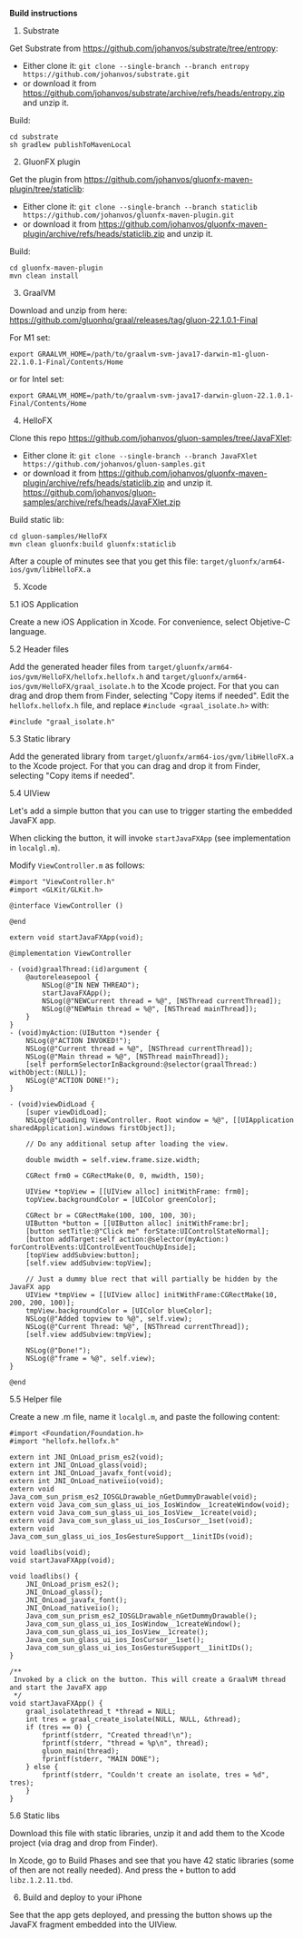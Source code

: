 **Build instructions**

1. Substrate

Get Substrate from https://github.com/johanvos/substrate/tree/entropy:

- Either clone it: `git clone --single-branch --branch entropy https://github.com/johanvos/substrate.git`
- or download it from https://github.com/johanvos/substrate/archive/refs/heads/entropy.zip and unzip it.

Build:

```
cd substrate
sh gradlew publishToMavenLocal
```

2. GluonFX plugin

Get the plugin from https://github.com/johanvos/gluonfx-maven-plugin/tree/staticlib:

- Either clone it: `git clone --single-branch --branch staticlib https://github.com/johanvos/gluonfx-maven-plugin.git`
- or download it from https://github.com/johanvos/gluonfx-maven-plugin/archive/refs/heads/staticlib.zip and unzip it.

Build:

```
cd gluonfx-maven-plugin
mvn clean install
```

3. GraalVM

Download and unzip from here: https://github.com/gluonhq/graal/releases/tag/gluon-22.1.0.1-Final

For M1 set:

`export GRAALVM_HOME=/path/to/graalvm-svm-java17-darwin-m1-gluon-22.1.0.1-Final/Contents/Home`

or for Intel set:

`export GRAALVM_HOME=/path/to/graalvm-svm-java17-darwin-gluon-22.1.0.1-Final/Contents/Home`

4. HelloFX

Clone this repo https://github.com/johanvos/gluon-samples/tree/JavaFXlet:

- Either clone it: `git clone --single-branch --branch JavaFXlet https://github.com/johanvos/gluon-samples.git`
- or download it from https://github.com/johanvos/gluonfx-maven-plugin/archive/refs/heads/staticlib.zip and unzip it.
https://github.com/johanvos/gluon-samples/archive/refs/heads/JavaFXlet.zip

Build static lib:

```
cd gluon-samples/HelloFX
mvn clean gluonfx:build gluonfx:staticlib
```

After a couple of minutes see that you get this file: `target/gluonfx/arm64-ios/gvm/libHelloFX.a`

5. Xcode

5.1 iOS Application

Create a new iOS Application in Xcode. For convenience, select Objetive-C language.

5.2 Header files

Add the generated header files from `target/gluonfx/arm64-ios/gvm/HelloFX/hellofx.hellofx.h` and `target/gluonfx/arm64-ios/gvm/HelloFX/graal_isolate.h` to the Xcode project.
For that you can drag and drop them from Finder, selecting "Copy items if needed".
Edit the `hellofx.hellofx.h` file, and replace `#include <graal_isolate.h>` with:

```
#include "graal_isolate.h"
```

5.3 Static library

Add the generated library from `target/gluonfx/arm64-ios/gvm/libHelloFX.a` to the Xcode project.
For that you can drag and drop it from Finder, selecting "Copy items if needed".

5.4 UIView

Let's add a simple button that you can use to trigger starting the embedded JavaFX app.

When clicking the button, it will invoke `startJavaFXApp` (see implementation in `localgl.m`).

Modify `ViewController.m` as follows:

```
#import "ViewController.h"
#import <GLKit/GLKit.h>

@interface ViewController ()

@end

extern void startJavaFXApp(void);

@implementation ViewController

- (void)graalThread:(id)argument {
    @autoreleasepool {
        NSLog(@"IN NEW THREAD");
        startJavaFXApp();
        NSLog(@"NEWCurrent thread = %@", [NSThread currentThread]);
        NSLog(@"NEWMain thread = %@", [NSThread mainThread]);
    }
}
- (void)myAction:(UIButton *)sender {
    NSLog(@"ACTION INVOKED!");
    NSLog(@"Current thread = %@", [NSThread currentThread]);
    NSLog(@"Main thread = %@", [NSThread mainThread]);
    [self performSelectorInBackground:@selector(graalThread:) withObject:(NULL)];
    NSLog(@"ACTION DONE!");
}

- (void)viewDidLoad {
    [super viewDidLoad];
    NSLog(@"Loading ViewController. Root window = %@", [[UIApplication sharedApplication].windows firstObject]);
    
    // Do any additional setup after loading the view.
    
    double mwidth = self.view.frame.size.width;
    
    CGRect frm0 = CGRectMake(0, 0, mwidth, 150);

    UIView *topView = [[UIView alloc] initWithFrame: frm0];
    topView.backgroundColor = [UIColor greenColor];

    CGRect br = CGRectMake(100, 100, 100, 30);
    UIButton *button = [[UIButton alloc] initWithFrame:br];
    [button setTitle:@"Click me" forState:UIControlStateNormal];
    [button addTarget:self action:@selector(myAction:) forControlEvents:UIControlEventTouchUpInside];
    [topView addSubview:button];
    [self.view addSubview:topView];
    
    // Just a dummy blue rect that will partially be hidden by the JavaFX app
    UIView *tmpView = [[UIView alloc] initWithFrame:CGRectMake(10, 200, 200, 100)];
    tmpView.backgroundColor = [UIColor blueColor];
    NSLog(@"Added topview to %@", self.view);
    NSLog(@"Current Thread: %@", [NSThread currentThread]);
    [self.view addSubview:tmpView];

    NSLog(@"Done!");
    NSLog(@"frame = %@", self.view);
}

@end
```

5.5 Helper file

Create a new .m file, name it `localgl.m`, and paste the following content:

```
#import <Foundation/Foundation.h>
#import "hellofx.hellofx.h"

extern int JNI_OnLoad_prism_es2(void);
extern int JNI_OnLoad_glass(void);
extern int JNI_OnLoad_javafx_font(void);
extern int JNI_OnLoad_nativeiio(void);
extern void Java_com_sun_prism_es2_IOSGLDrawable_nGetDummyDrawable(void);
extern void Java_com_sun_glass_ui_ios_IosWindow__1createWindow(void);
extern void Java_com_sun_glass_ui_ios_IosView__1create(void);
extern void Java_com_sun_glass_ui_ios_IosCursor__1set(void);
extern void Java_com_sun_glass_ui_ios_IosGestureSupport__1initIDs(void);

void loadlibs(void);
void startJavaFXApp(void);

void loadlibs() {
    JNI_OnLoad_prism_es2();
    JNI_OnLoad_glass();
    JNI_OnLoad_javafx_font();
    JNI_OnLoad_nativeiio();
    Java_com_sun_prism_es2_IOSGLDrawable_nGetDummyDrawable();
    Java_com_sun_glass_ui_ios_IosWindow__1createWindow();
    Java_com_sun_glass_ui_ios_IosView__1create();
    Java_com_sun_glass_ui_ios_IosCursor__1set();
    Java_com_sun_glass_ui_ios_IosGestureSupport__1initIDs();
}

/**
 Invoked by a click on the button. This will create a GraalVM thread and start the JavaFX app
 */
void startJavaFXApp() {
    graal_isolatethread_t *thread = NULL;
    int tres = graal_create_isolate(NULL, NULL, &thread);
    if (tres == 0) {
        fprintf(stderr, "Created thread!\n");
        fprintf(stderr, "thread = %p\n", thread);
        gluon_main(thread);
        fprintf(stderr, "MAIN DONE");
    } else {
        fprintf(stderr, "Couldn't create an isolate, tres = %d", tres);
    }
}
```

5.6 Static libs

Download this file with static libraries, unzip it and add them to the Xcode project (via drag and drop from Finder).

In Xcode, go to Build Phases and see that you have 42 static libraries (some of then are not really needed). And press the `+` button to add `libz.1.2.11.tbd`.

6. Build and deploy to your iPhone

See that the app gets deployed, and pressing the button shows up the JavaFX fragment embedded into the UIView.






